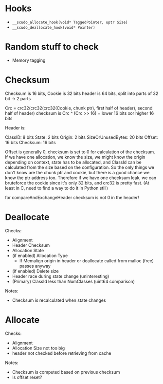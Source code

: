 # Hooks

- `__scudo_allocate_hook(void* TaggedPointer, uptr Size)`
- `__scudo_deallocate_hook(void* Pointer)`


# Random stuff to check

- Memory tagging


# Checksum

Checksum is 16 bits, Cookie is 32 bits
header is 64 bits, split into parts of 32 bit -> 2 parts

Crc = crc32(crc32(crc32(Cookie, chunk ptr), first half of header), second half of header)
checksum is Crc ^ (Crc >> 16) = lower 16 bits xor higher 16 bits

Header is:

ClassID:            8 bits
State:              2 bits
Origin:             2 bits
SizeOrUnusedBytes: 20 bits
Offset:            16 bits
Checksum:          16 bits

Offset is generally 0, checksum is set to 0 for calculation of the checksum.
If we have one allocation, we know the size, we might know the origin depending on context, state has to be allocated, and ClassId can be calculated from the size based on the configuration. So the only things we don't know are the chunk ptr and cookie, but there is a good chance we know the ptr address too. Therefore if we have one checksum leak, we can bruteforce the cookie since it's only 32 bits, and crc32 is pretty fast. (At least in C, need to find a way to do it in Python still)

for compareAndExchangeHeader checksum is not 0 in the header!

# Deallocate

Checks:
 - Alignment
 - Header Checksum
 - Allocation State
 - (if enabled) Allocation Type
   - If Memalign origin in header or deallocate called from malloc (free) passes anyway
 - (if enabled) Delete size
 - Header race during state change (uninteresting)
 - (Primary) ClassId less than NumClasses (uint64 comparison)

Notes:
 - Checksum is recalculated when state changes

# Allocate

Checks:
 - Alignment
 - Allocation Size not too big
 - header not checked before retrieving from cache

Notes:
 - Checksum is computed based on previous checksum
 - Is offset reset?
 
